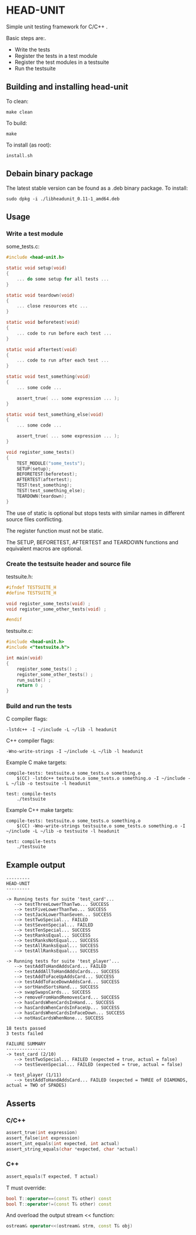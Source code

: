 HEAD-UNIT
=========

Simple unit testing framework for C/C++ .

Basic steps are:.

* Write the tests
* Register the tests in a test module
* Register the test modules in a testsuite
* Run the testsuite

Building and installing head-unit
---------------------------------

To clean:

    make clean

To build:

    make

To install (as root):

    install.sh

Debain binary package
---------------------

The latest stable version can be found as a .deb binary package.  To install:

	sudo dpkg -i ./libheadunit_0.11-1_amd64.deb

Usage
-----

### Write a test module

some_tests.c:

```c
#include <head-unit.h>

static void setup(void)
{
    ... do some setup for all tests ...
}

static void teardown(void)
{
    ... close resources etc ...
}

static void beforetest(void)
{
    ... code to run before each test ...
}

static void aftertest(void)
{
    ... code to run after each test ...
}

static void test_something(void)
{
    ... some code ...

    assert_true( ... some expression ... );
}

static void test_something_else(void)
{
    ... some code ...

    assert_true( ... some expression ... );
}

void register_some_tests()
{
    TEST_MODULE("some_tests");
    SETUP(setup);
    BEFORETEST(beforetest);
    AFTERTEST(aftertest);
    TEST(test_something);
    TEST(test_something_else);
    TEARDOWN(teardown);
}
```
The use of static is optional but stops tests with similar names in different source files conflicting.

The register function must not be static.

The SETUP, BEFORETEST, AFTERTEST and TEARDOWN functions and equivalent macros are optional.

### Create the testsuite header and source file

testsuite.h:

```c
#ifndef TESTSUITE_H
#define TESTSUITE_H

void register_some_tests(void) ;
void register_some_other_tests(void) ;

#endif
```

testsuite.c:

```c
#include <head-unit.h>
#include <"testsuite.h">

int main(void)
{
    register_some_tests() ;
    register_some_other_tests() ;
    run_suite() ;
    return 0 ;
}
```

### Build and run the tests

C compiler flags:

    -lstdc++ -I ~/include -L ~/lib -l headunit

C++ compiler flags:

    -Wno-write-strings -I ~/include -L ~/lib -l headunit

Example C make targets:

    compile-tests: testsuite.o some_tests.o something.o
        $(CC) -lstdc++ testsuite.o some_tests.o something.o -I ~/include -L ~/lib -o testsuite -l headunit

    test: compile-tests
        ./testsuite

Example C++ make targets:

    compile-tests: testsuite.o some_tests.o something.o
        $(CC) -Wno-write-strings testsuite.o some_tests.o something.o -I ~/include -L ~/lib -o testsuite -l headunit

    test: compile-tests
        ./testsuite

Example output
--------------

    ---------
    HEAD-UNIT
    ---------

    -> Running tests for suite 'test_card'...
       --> testThreeLowerThanTwo... SUCCESS
       --> testFiveLowerThanTwo... SUCCESS
       --> testJackLowerThanSeven... SUCCESS
       --> testTwoSpecial... FAILED
       --> testSevenSpecial... FAILED
       --> testTenSpecial... SUCCESS
       --> testRanksEqual... SUCCESS
       --> testRanksNotEqual... SUCCESS
       --> testAllRanksEqual... SUCCESS
       --> testAllRanksEqual... SUCCESS

    -> Running tests for suite 'test_player'...
       --> testAddToHandAddsCard... FAILED
       --> testAddAllToHandAddsCards... SUCCESS
       --> testAddToFaceUpAddsCard... SUCCESS
       --> testAddToFaceDownAddsCard... SUCCESS
       --> sortHandSortsHand... SUCCESS
       --> swapSwapsCards... SUCCESS
       --> removeFromHandRemovesCard... SUCCESS
       --> hasCardsWhenCardsInHand... SUCCESS
       --> hasCardsWhenCardsInFaceUp... SUCCESS
       --> hasCardsWhenCardsInFaceDown... SUCCESS
       --> notHasCardsWhenNone... SUCCESS

    18 tests passed
    3 tests failed

    FAILURE SUMMARY
    ---------------
    -> test_card (2/10)
       --> testTwoSpecial... FAILED (expected = true, actual = false)
       --> testSevenSpecial... FAILED (expected = true, actual = false)

    -> test_player (1/11)
       --> testAddToHandAddsCard... FAILED (expected = THREE of DIAMONDS, actual = TWO of SPADES)

Asserts
-------

### C/C++

```c
assert_true(int expression)
assert_false(int expression)
assert_int_equals(int expected, int actual)
assert_string_equals(char *expected, char *actual)
```

### C++

```cpp
assert_equals(T expected, T actual)
```

T must override:

```cpp
bool T::operator==(const T& other) const
bool T::operator!=(const T& other) const
```

And overload the output stream << function:

```cpp
ostream& operator<<(ostream& strm, const T& obj)
```
